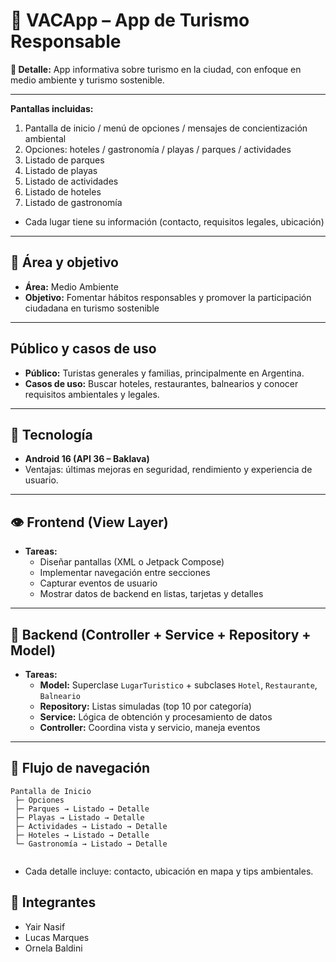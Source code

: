 # 🌿 VACApp – App de Turismo Responsable

**📝 Detalle:** App informativa sobre turismo en la ciudad, con enfoque en medio ambiente y turismo sostenible.

---

**Pantallas incluidas:**
1. Pantalla de inicio / menú de opciones / mensajes de concientización ambiental
2. Opciones: hoteles / gastronomía / playas / parques / actividades
3. Listado de parques
4. Listado de playas
4. Listado de actividades
4. Listado de hoteles
4. Listado de gastronomía

- Cada lugar tiene su información (contacto, requisitos legales, ubicación)
---

## 🌱 Área y objetivo

- **Área:** Medio Ambiente  
- **Objetivo:** Fomentar hábitos responsables y promover la participación ciudadana en turismo sostenible

---

##  Público y casos de uso

- **Público:** Turistas generales y familias, principalmente en Argentina.  
- **Casos de uso:** Buscar hoteles, restaurantes, balnearios y conocer requisitos ambientales y legales.

---

## 📱 Tecnología

- **Android 16 (API 36 – Baklava)**  
- Ventajas: últimas mejoras en seguridad, rendimiento y experiencia de usuario.

---

## 👁️ Frontend (View Layer)

- **Tareas:**
  - Diseñar pantallas (XML o Jetpack Compose)  
  - Implementar navegación entre secciones  
  - Capturar eventos de usuario  
  - Mostrar datos de backend en listas, tarjetas y detalles

---

## 🧠 Backend (Controller + Service + Repository + Model)

- **Tareas:**
  - **Model:** Superclase `LugarTuristico` + subclases `Hotel`, `Restaurante`, `Balneario`  
  - **Repository:** Listas simuladas (top 10 por categoría)  
  - **Service:** Lógica de obtención y procesamiento de datos  
  - **Controller:** Coordina vista y servicio, maneja eventos

---

## 🔄 Flujo de navegación

```text
Pantalla de Inicio
 ├─ Opciones 
 ├─ Parques → Listado → Detalle
 ├─ Playas → Listado → Detalle
 ├─ Actividades → Listado → Detalle
 ├─ Hoteles → Listado → Detalle
 └─ Gastronomía → Listado → Detalle
 
```  

- Cada detalle incluye: contacto, ubicación en mapa y tips ambientales.

## 👥 Integrantes

- Yair Nasif
- Lucas Marques
- Ornela Baldini
